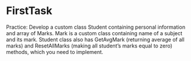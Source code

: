 # FirstTask
Practice:
Develop a custom class Student containing personal information and array of Marks.
Mark is a custom class containing name of a subject and its mark.
Student class also has GetAvgMark (returning average of all marks) and ResetAllMarks (making all student’s marks equal to zero) methods, which you need to implement.
